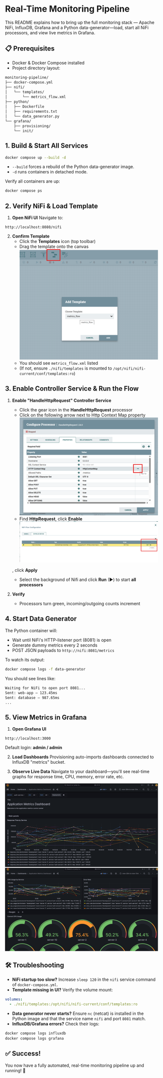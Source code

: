# Real-Time Monitoring Pipeline

This README explains how to bring up the full monitoring stack — Apache NiFi, InfluxDB, Grafana and a Python data-generator—load, start all NiFi processors, and view live metrics in Grafana.

## 📋 Prerequisites

* Docker & Docker Compose installed
* Project directory layout:

```
monitoring-pipeline/
├── docker-compose.yml
├── nifi/
│   └── templates/
│       └── metrics_flow.xml
├── python/
│   ├── Dockerfile
│   ├── requirements.txt
│   └── data_generator.py
└── grafana/
    ├── provisioning/
    └── init/
```

## 1. Build & Start All Services

```bash
docker compose up --build -d
```

* `--build` forces a rebuild of the Python data-generator image.
* `-d` runs containers in detached mode.

Verify all containers are up:

```bash
docker compose ps
```

## 2. Verify NiFi & Load Template

1. **Open NiFi UI** Navigate to:

```
http://localhost:8080/nifi
```

2. **Confirm Template**
   * Click the **Templates** icon (top toolbar)
   * Drag the template onto the canvas
    ![Texto alternativo](assets/01-Template.png "Title")
   * You should see `metrics_flow.xml` listed
   * (If not, ensure `./nifi/templates` is mounted to `/opt/nifi/nifi-current/conf/templates:ro`)

## 3. Enable Controller Service & Run the Flow

1. **Enable "HandleHttpRequest" Controller Service**
   * Click the gear icon in the **HandleHttpRequest** processor
   * Click on the following arrow next to Http Context Map property
    ![Texto alternativo](assets/02-Controller1.png "Title")
   * Find **HttpRequest**, click **Enable**
    ![Texto alternativo](assets/03-Controller2.png "Title")

   , click **Apply**
   * Select the background of Nifi and click **Run** (►) to start **all processors**

3. **Verify**
   * Processors turn green, incoming/outgoing counts increment

## 4. Start Data Generator

The Python container will:
* Wait until NiFi's HTTP-listener port (8081) is open
* Generate dummy metrics every 2 seconds
* POST JSON payloads to `http://nifi:8081/metrics`

To watch its output:

```bash
docker compose logs -f data-generator
```

You should see lines like:

```
Waiting for NiFi to open port 8081...
Sent: web-app – 123.45ms
Sent: database – 987.65ms
...
```

## 5. View Metrics in Grafana

1. **Open Grafana UI**

```
http://localhost:3000
```

Default login: **admin / admin**

2. **Load Dashboards** Provisioning auto-imports dashboards connected to InfluxDB "metrics" bucket.

3. **Observe Live Data** Navigate to your dashboard—you'll see real-time graphs for response time, CPU, memory, error rate, etc.

![Texto alternativo](assets/04-Grafana1.png "Title")
![Texto alternativo](assets/05-Grafana2.png "Title")


## 🛠 Troubleshooting

* **NiFi startup too slow?** Increase `sleep 120` in the `nifi` service command of `docker-compose.yml`.
* **Template missing in UI?** Verify the volume mount:

```yaml
volumes:
  - ./nifi/templates:/opt/nifi/nifi-current/conf/templates:ro
```

* **Data generator never starts?** Ensure `nc` (netcat) is installed in the Python image and that the service name `nifi` and port `8081` match.
* **InfluxDB/Grafana errors?** Check their logs:

```bash
docker compose logs influxdb
docker compose logs grafana
```

## ✅ Success!

You now have a fully automated, real-time monitoring pipeline up and running! 🎉